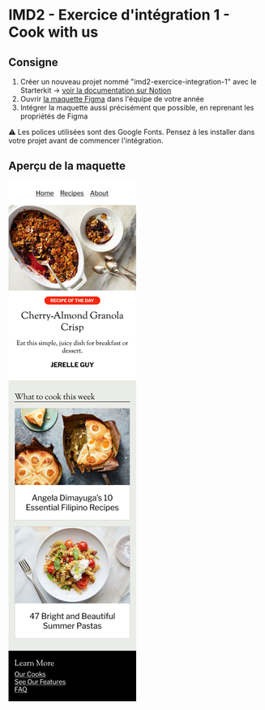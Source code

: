 # IMD2 - Exercice d'intégration 1 - Cook with us

## Consigne

1. Créer un nouveau projet nommé "imd2-exercice-integration-1" avec le Starterkit → [voir la documentation sur Notion](https://www.notion.so/eikon-imd/Starterkit-710621ff272b47b1a604e9302077f614?pvs=4#3a604b29cee6433db00b4d8a13c2db7c)
2. Ouvrir [la maquette Figma](https://www.figma.com/design/PfA4DGGTMoXwGEmtIUPBap/imd2-exercice-integration-1?node-id=0-1&t=0RoexrrY9EnxfyHW-1) dans l'équipe de votre année
3. Intégrer la maquette aussi précisément que possible, en reprenant les propriétés de Figma

⚠️ Les polices utilisées sont des Google Fonts. Pensez à les installer dans votre projet avant de commencer l'intégration.

## Aperçu de la maquette

![](maquette.jpg)
